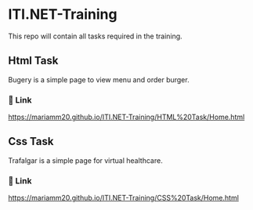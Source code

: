 # ITI.NET-Training
This repo will contain all tasks required in the training.

## Html Task
Bugery is a simple page to view menu and order burger.
### 🔗 Link 
https://mariamm20.github.io/ITI.NET-Training/HTML%20Task/Home.html

## Css Task 
Trafalgar is a simple page for virtual healthcare.
### 🔗 Link 
https://mariamm20.github.io/ITI.NET-Training/CSS%20Task/Home.html

